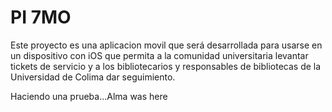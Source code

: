 # PI 7MO

Este proyecto es una aplicacion movil que será desarrollada para usarse en un dispositivo con iOS que permita a la comunidad universitaria levantar tickets de servicio y a los bibliotecarios y responsables de bibliotecas de la Universidad de Colima dar seguimiento. 

Haciendo una prueba...Alma was here
